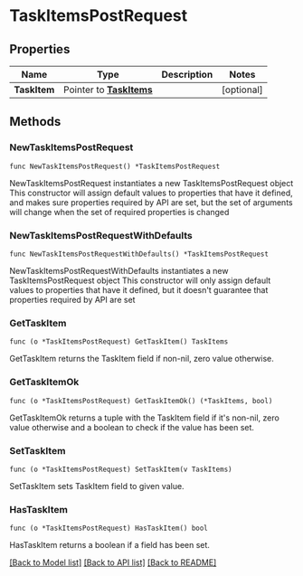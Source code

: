 # TaskItemsPostRequest

## Properties

Name | Type | Description | Notes
------------ | ------------- | ------------- | -------------
**TaskItem** | Pointer to [**TaskItems**](TaskItems.md) |  | [optional] 

## Methods

### NewTaskItemsPostRequest

`func NewTaskItemsPostRequest() *TaskItemsPostRequest`

NewTaskItemsPostRequest instantiates a new TaskItemsPostRequest object
This constructor will assign default values to properties that have it defined,
and makes sure properties required by API are set, but the set of arguments
will change when the set of required properties is changed

### NewTaskItemsPostRequestWithDefaults

`func NewTaskItemsPostRequestWithDefaults() *TaskItemsPostRequest`

NewTaskItemsPostRequestWithDefaults instantiates a new TaskItemsPostRequest object
This constructor will only assign default values to properties that have it defined,
but it doesn't guarantee that properties required by API are set

### GetTaskItem

`func (o *TaskItemsPostRequest) GetTaskItem() TaskItems`

GetTaskItem returns the TaskItem field if non-nil, zero value otherwise.

### GetTaskItemOk

`func (o *TaskItemsPostRequest) GetTaskItemOk() (*TaskItems, bool)`

GetTaskItemOk returns a tuple with the TaskItem field if it's non-nil, zero value otherwise
and a boolean to check if the value has been set.

### SetTaskItem

`func (o *TaskItemsPostRequest) SetTaskItem(v TaskItems)`

SetTaskItem sets TaskItem field to given value.

### HasTaskItem

`func (o *TaskItemsPostRequest) HasTaskItem() bool`

HasTaskItem returns a boolean if a field has been set.


[[Back to Model list]](../README.md#documentation-for-models) [[Back to API list]](../README.md#documentation-for-api-endpoints) [[Back to README]](../README.md)


